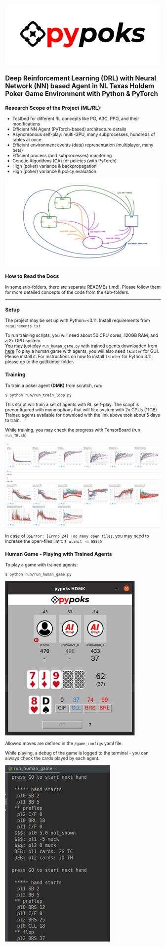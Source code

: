 ![](images/pypoks_logo.png)

## Deep Reinforcement Learning (DRL) with Neural Network (NN) based Agent in NL Texas Holdem Poker Game Environment with Python & PyTorch

### Research Scope of the Project (ML/RL):
- Testbed for different RL concepts like PG, A3C, PPO, and their modifications
- Efficient NN Agent (PyTorch-based) architecture details
- Asynchronous self-play: multi-GPU, many subprocesses, hundreds of tables at once
- Efficient environment events (data) representation (multiplayer, many bets)
- Efficient process (and subprocesses) monitoring
- Genetic Algorithms (GA) for policies (with PyTorch)
- High (poker) variance & backpropagation
- High (poker) variance & policy evaluation

![](images/pypoks_ques.png)


### How to Read the Docs

In some sub-folders, there are separate READMEs (.md). Please follow them for more detailed concepts
of the code from the sub-folders. 

---
### Setup

The project may be set up with Python=<3.11. Install requirements from `requirements.txt`

To run training scripts, you will need about 50 CPU cores, 120GB RAM, and a 2x GPU system.<br>
You may just play `run_human_game.py` with trained agents downloaded from [here](https://drive.google.com/file/d/1e4QEdch2SVgloQjSNzftAohn_Y_lji-U/view?usp=sharing)
To play a human game with agents, you will also need `tkinter` for GUI. Please install it.
For instructions on how to install `tkinter` for Python 3.11, please go to the gui/tkinter folder.


### Training

To train a poker agent **(DMK)** from scratch, run:

```
$ python run/run_train_loop.py
```

This script will train a set of agents with RL self-play. The script is preconfigured with many options that will fit a system with 2x GPUs (11GB).
Trained agents available for download with the link above took about 5 days to train.<br>

While training, you may check the progress with TensorBoard (run `run_TB.sh`)

![](images/pypoksTB.png)

In case of `OSError: [Errno 24] Too many open files`, you may need to increase the open-files limit: `$ ulimit -n 65535`

### Human Game - Playing with Trained Agents

To play a game with trained agents:
```
$ python run/run_human_game.py
```
![](images/pypoks_HDMK.png)

Allowed moves are defined in the ```/game_configs``` yaml file.

While playing, a debug of the game is logged to the terminal - you can always check the cards played by each agent.

![](images/terminal_HDMK.png)